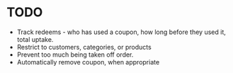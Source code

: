 # TODO

 * Track redeems - who has used a coupon, how long before they used it, total uptake.
 * Restrict to customers, categories, or products
 * Prevent too much being taken off order.
 * Automatically remove coupon, when appropriate